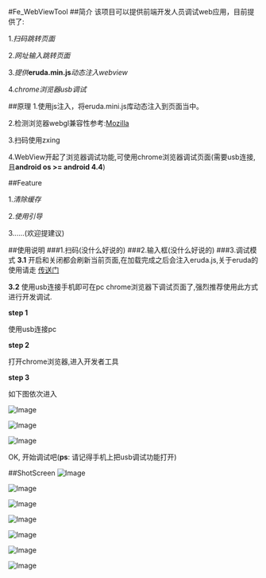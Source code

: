 #Fe_WebViewTool
##简介
该项目可以提供前端开发人员调试web应用，目前提供了:

1.*扫码跳转页面*

2.*网址输入跳转页面*

3.*提供***eruda.min.js***动态注入webview*

4.*chrome浏览器usb调试*

##原理
1.使用js注入，将eruda.mini.js库动态注入到页面当中。

2.检测浏览器webgl兼容性参考:[Mozilla](https://developer.mozilla.org/en-US/Learn/WebGL/By_example/Detect_WebGL)

3.扫码使用zxing

4.WebView开起了浏览器调试功能,可使用chrome浏览器调试页面(需要usb连接,且**android os >= android 4.4**)

##Feature

1.*清除缓存*

2.*使用引导*

3......(欢迎提建议)

##使用说明
###1.扫码(没什么好说的)
###2.输入框(没什么好说的)
###3.调试模式
**3.1** 开启和关闭都会刷新当前页面,在加载完成之后会注入eruda.js,关于eruda的使用请走 [传送门](https://github.com/liriliri/eruda/blob/master/doc/Readme_CH.md)

**3.2** 使用usb连接手机即可在pc chrome浏览器下调试页面了,强烈推荐使用此方式进行开发调试. 

**step 1**

使用usb连接pc

**step 2**

打开chrome浏览器,进入开发者工具

**step 3**

如下图依次进入

![Image][7]

![Image][8]

![Image][9]

OK, 开始调试吧(**ps**: 请记得手机上把usb调试功能打开)


##ShotScreen
![Image][0]

![Image][1]

![Image][2]

![Image][3]

![Image][4]

![Image][5]

![Image][6]

[0]: https://github.com/liang3472/NewYearResolution_2016/blob/master/Fe_WebViewTool/screenshot/0.pic.jpg
[1]: https://github.com/liang3472/NewYearResolution_2016/blob/master/Fe_WebViewTool/screenshot/1.pic.jpg
[2]: https://github.com/liang3472/NewYearResolution_2016/blob/master/Fe_WebViewTool/screenshot/2.pic.jpg
[3]: https://github.com/liang3472/NewYearResolution_2016/blob/master/Fe_WebViewTool/screenshot/3.pic.jpg
[4]: https://github.com/liang3472/NewYearResolution_2016/blob/master/Fe_WebViewTool/screenshot/4.pic.jpg
[5]: https://github.com/liang3472/NewYearResolution_2016/blob/master/Fe_WebViewTool/screenshot/5.pic.jpg
[6]: https://github.com/liang3472/NewYearResolution_2016/blob/master/Fe_WebViewTool/screenshot/6.pic.jpg
[7]: https://raw.githubusercontent.com/liang3472/Fe_WebViewTools_Pro/master/screenshot/step01.png
[8]: https://raw.githubusercontent.com/liang3472/Fe_WebViewTools_Pro/master/screenshot/step02.png
[9]: https://raw.githubusercontent.com/liang3472/Fe_WebViewTools_Pro/master/screenshot/step03.png

